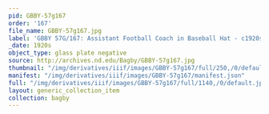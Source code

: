 ```yaml
---
pid: GBBY-57g167
order: '167'
file_name: GBBY-57g167.jpg
label: 'GBBY 57G/167: Assistant Football Coach in Baseball Hat - c1920s'
_date: 1920s
object_type: glass plate negative
source: http://archives.nd.edu/Bagby/GBBY-57g167.jpg
thumbnail: "/img/derivatives/iiif/images/GBBY-57g167/full/250,/0/default.jpg"
manifest: "/img/derivatives/iiif/images/GBBY-57g167/manifest.json"
full: "/img/derivatives/iiif/images/GBBY-57g167/full/1140,/0/default.jpg"
layout: generic_collection_item
collection: bagby
---
```

